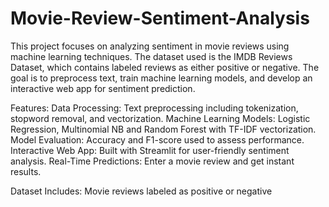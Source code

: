 # Movie-Review-Sentiment-Analysis

This project focuses on analyzing sentiment in movie reviews using machine learning techniques. The dataset used is the IMDB Reviews Dataset, which contains labeled reviews as either positive or negative. The goal is to preprocess text, train machine learning models, and develop an interactive web app for sentiment prediction.

Features: Data Processing: Text preprocessing including tokenization, stopword removal, and vectorization. Machine Learning Models: Logistic Regression, Multinomial NB and Random Forest with TF-IDF vectorization. Model Evaluation: Accuracy and F1-score used to assess performance. Interactive Web App: Built with Streamlit for user-friendly sentiment analysis. Real-Time Predictions: Enter a movie review and get instant results.

Dataset Includes: Movie reviews labeled as positive or negative

